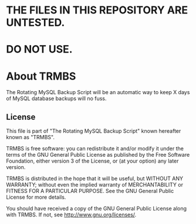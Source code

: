 # THE FILES IN THIS REPOSITORY ARE UNTESTED. 
# DO NOT USE.

# About TRMBS
The Rotating MySQL Backup Script will be an automatic way to keep X days of MySQL database backups will no fuss.

## License
This file is part of "The Rotating MySQL Backup Script" known hereafter known as "TRMBS".

TRMBS is free software: you can redistribute it and/or modify
it under the terms of the GNU General Public License as published by
the Free Software Foundation, either version 3 of the License, or
(at your option) any later version.

TRMBS is distributed in the hope that it will be useful,
but WITHOUT ANY WARRANTY; without even the implied warranty of
MERCHANTABILITY or FITNESS FOR A PARTICULAR PURPOSE.  See the
GNU General Public License for more details.

You should have received a copy of the GNU General Public License
along with TRMBS.  If not, see <http://www.gnu.org/licenses/>.
